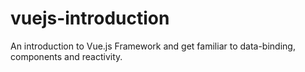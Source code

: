 # vuejs-introduction
An introduction to Vue.js Framework and get familiar to data-binding, components and reactivity.
